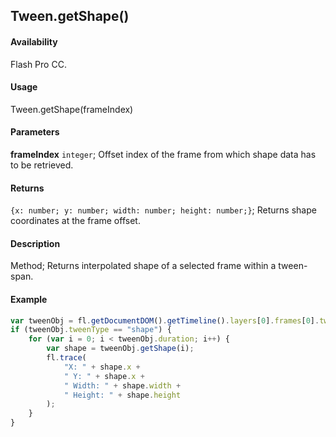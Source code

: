 ## Tween.getShape()

#### Availability

Flash Pro CC.

#### Usage

Tween.getShape(frameIndex)

#### Parameters

**frameIndex** `integer`; Offset index of the frame from which shape data has to be retrieved.

#### Returns

`{x: number; y: number; width: number; height: number;}`; Returns shape coordinates at the frame offset.

#### Description

Method; Returns interpolated shape of a selected frame within a tween-span.

#### Example

```javascript
var tweenObj = fl.getDocumentDOM().getTimeline().layers[0].frames[0].tweenObj;
if (tweenObj.tweenType == "shape") {
    for (var i = 0; i < tweenObj.duration; i++) {
        var shape = tweenObj.getShape(i);
        fl.trace(
            "X: " + shape.x +
            " Y: " + shape.x +
            " Width: " + shape.width +
            " Height: " + shape.height
        );
    }
}
```
